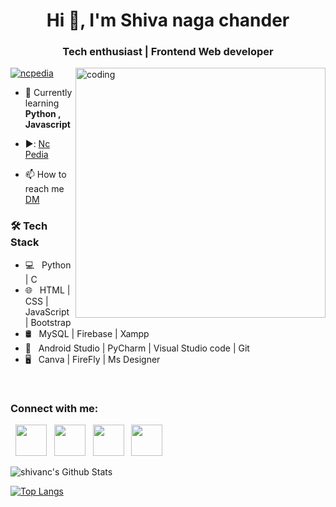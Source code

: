 <h1 align="center">Hi 👋, I'm Shiva naga chander</h1>
<h3 align="center">Tech enthusiast | Frontend Web developer </h3>
<img align="right" alt="coding" width="400" src="https://i.pinimg.com/originals/e8/f4/53/e8f453469a3ec97ecd354df465d73913.gif">
<p align="left"> <a href="https://twitter.com/ncpedia" target="blank"><img src="https://img.shields.io/twitter/follow/ncpedia?logo=twitter&style=for-the-badge" alt="ncpedia" /></a> </p>

- 🌱 Currently learning **Python , Javascript**

- ▶️: [Nc Pedia](https://www.youtube.com/@Ncpedia)

- 📫 How to reach me [DM](mailto:shivanagachander@gmail.com)

<h3>🛠 Tech Stack</h3>

- 💻 &nbsp; Python | C 
- 🌐 &nbsp;  HTML | CSS | JavaScript | Bootstrap 
- 🛢 &nbsp; MySQL | Firebase | Xampp
- 🔧 &nbsp; Android Studio | PyCharm | Visual Studio code | Git
- 🖥 &nbsp; Canva | FireFly | Ms Designer 

<br>
<h3 align="left">Connect with me:</h3>
<p align="left">
&nbsp; <a href="https://twitter.com/NcPedia?s=09" target="_blank" rel="noopener noreferrer"><img src="https://img.icons8.com/plasticine/100/000000/twitter.png" width="50" /></a>  
&nbsp; <a href="https://instagram.com/shiva_nc_?igshid=ZDdkNTZiNTM=" target="_blank" rel="noopener noreferrer"><img src="https://img.icons8.com/plasticine/100/000000/instagram-new.png" width="50" /></a>  
&nbsp; <a href="https://www.linkedin.com/in/shiva-nagachander-r-53a707254" target="_blank" rel="noopener noreferrer"><img src="https://img.icons8.com/plasticine/100/000000/linkedin.png" width="50" /></a>
&nbsp; <a href="mailto:shivanagachander@gmail.com" target="_blank" rel="noopener noreferrer"><img src="https://img.icons8.com/plasticine/100/000000/gmail.png"  width="50" /></a>
</p>
<img align="center" src="https://github-readme-stats.vercel.app/api?username=ShivaNagachander&include_all_commits=true&count_private=true&show_icons=true&line_height=20&title_color=7A7ADB&icon_color=2234AE&text_color=D3D3D3&bg_color=0,000000,130F40" alt="shivanc's Github Stats">

</br>

[![Top Langs](https://github-readme-stats.vercel.app/api/top-langs/?username=ShivaNagachander&layout=compact&text_color=daf7dc&bg_color=151515)](https://github.com/ShivaNagachander/github-readme-stats)


